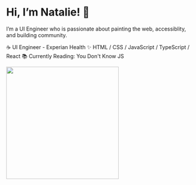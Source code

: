 # Hi, I’m Natalie! :cherry_blossom:
I’m a UI Engineer who is passionate about painting the web, accessiblity, and building community.

:coffee:  UI Engineer - Experian Health 
✨  HTML / CSS / JavaScript / TypeScript / React 
📚  Currently Reading: You Don't Know JS

<img src="https://user-images.githubusercontent.com/34781875/111087747-4a17f180-84f1-11eb-9fe4-067b37ed2454.png" width="300">
